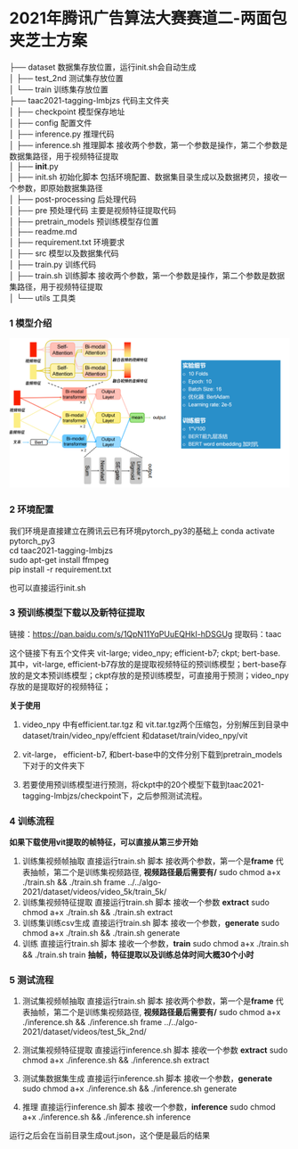 # **2021年腾讯广告算法大赛赛道二-两面包夹芝士方案**

├── dataset 数据集存放位置，运行init.sh会自动生成  
│   ├── test_2nd 测试集存放位置  
│   └── train 训练集存放位置  
├── taac2021-tagging-lmbjzs 代码主文件夹  
│   ├── checkpoint 模型保存地址  
│   ├── config 配置文件  
│   ├── inference.py 推理代码  
│   ├── inference.sh 推理脚本 接收两个参数，第一个参数是操作，第二个参数是数据集路径，用于视频特征提取  
│   ├── __init__.py  
│   ├── init.sh 初始化脚本 包括环境配置、数据集目录生成以及数据拷贝，接收一个参数，即原始数据集路径  
│   ├── post-processing 后处理代码  
│   ├── pre 预处理代码  主要是视频特征提取代码  
│   ├── pretrain_models 预训练模型存位置  
│   ├── readme.md   
│   ├── requirement.txt 环境要求  
│   ├── src 模型以及数据集代码  
│   ├── train.py 训练代码  
│   ├── train.sh 训练脚本 接收两个参数，第一个参数是操作，第二个参数是数据集路径，用于视频特征提取  
│   └── utils 工具类  

### **1 模型介绍**

![avatar](picture/model.png)

### **2 环境配置**

我们环境是直接建立在腾讯云已有环境pytorch_py3的基础上
conda activate pytorch_py3    
cd taac2021-tagging-lmbjzs   
sudo apt-get install ffmpeg   
pip install -r requirement.txt   

也可以直接运行init.sh

### **3 预训练模型下载以及新特征提取**

链接：https://pan.baidu.com/s/1QpN11YqPUuEQHkI-hDSGUg 
提取码：taac

这个链接下有五个文件夹 vit-large; video_npy; efficient-b7; ckpt; bert-base.
其中，vit-large, efficient-b7存放的是提取视频特征的预训练模型；bert-base存放的是文本预训练模型；ckpt存放的是预训练模型，可直接用于预测；video_npy存放的是提取好的视频特征；

**关于使用**

1. video_npy 中有efficient.tar.tgz 和 vit.tar.tgz两个压缩包，分别解压到目录中dataset/train/video_npy/effcient 和dataset/train/video_npy/vit

2. vit-large， efficient-b7, 和bert-base中的文件分别下载到pretrain_models下对于的文件夹下

3. 若要使用预训练模型进行预测，将ckpt中的20个模型下载到taac2021-tagging-lmbjzs/checkpoint下，之后参照测试流程。

### **4 训练流程**

**如果下载使用vit提取的帧特征，可以直接从第三步开始**

1. 训练集视频帧抽取 
直接运行train.sh 脚本 接收两个参数，第一个是**frame** 代表抽帧，第二个是训练集视频路径, **视频路径最后需要有/**
sudo chmod a+x ./train.sh && ./train.sh frame ../../algo-2021/dataset/videos/video_5k/train_5k/
2. 训练集视频特征提取
直接运行train.sh 脚本 接收一个参数 **extract** 
sudo chmod a+x ./train.sh && ./train.sh extract
3. 训练集训练csv生成
    直接运行train.sh 脚本 接收一个参数，**generate** 
    sudo chmod a+x ./train.sh && ./train.sh generate
4. 训练
    直接运行train.sh 脚本 接收一个参数，**train** 
    sudo chmod a+x ./train.sh && ./train.sh train
    **抽帧，特征提取以及训练总体时间大概30个小时**

### **5 测试流程**



1. 测试集视频帧抽取 
直接运行train.sh 脚本 接收两个参数，第一个是**frame** 代表抽帧，第二个是训练集视频路径, **视频路径最后需要有/**
sudo chmod a+x ./inference.sh && ./inference.sh frame ../../algo-2021/dataset/videos/test_5k_2nd/

2. 测试集视频特征提取
直接运行inference.sh 脚本 接收一个参数 **extract** 
sudo chmod a+x ./inference.sh && ./inference.sh extract

3. 测试集数据集生成
直接运行inference.sh 脚本 接收一个参数，**generate** 
sudo chmod a+x ./inference.sh && ./inference.sh generate

4. 推理
直接运行inference.sh 脚本 接收一个参数，**inference** 
sudo chmod a+x ./inference.sh && ./inference.sh inference

运行之后会在当前目录生成out.json，这个便是最后的结果

